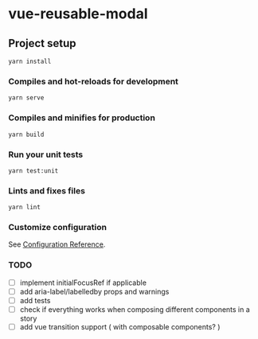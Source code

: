 # vue-reusable-modal

## Project setup
```
yarn install
```

### Compiles and hot-reloads for development
```
yarn serve
```

### Compiles and minifies for production
```
yarn build
```

### Run your unit tests
```
yarn test:unit
```

### Lints and fixes files
```
yarn lint
```

### Customize configuration
See [Configuration Reference](https://cli.vuejs.org/config/).

### TODO
- [ ] implement initialFocusRef if applicable
- [ ] add aria-label/labelledby props and warnings
- [ ] add tests
- [ ] check if everything works when composing different components in a story
- [ ] add vue transition support ( with composable components? )
